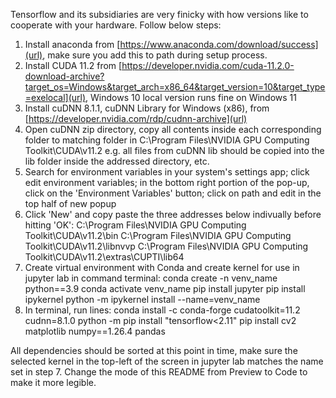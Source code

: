 Tensorflow and its subsidiaries are very finicky with how versions like to cooperate with your hardware.
Follow below steps:

1. Install anaconda from [https://www.anaconda.com/download/success](url), make sure you add this to path during setup process.
2. Install CUDA 11.2 from [https://developer.nvidia.com/cuda-11.2.0-download-archive?target_os=Windows&target_arch=x86_64&target_version=10&target_type=exelocal](url), Windows 10 local version runs fine on Windows 11
3. Install cuDNN 8.1.1, cuDNN Library for Windows (x86), from [https://developer.nvidia.com/rdp/cudnn-archive](url)
4. Open cuDNN zip directory, copy all contents inside each corresponding folder to matching folder in C:\Program Files\NVIDIA GPU Computing Toolkit\CUDA\v11.2
   e.g. all files from cuDNN lib should be copied into the lib folder inside the addressed directory, etc.
5. Search for environment variables in your system's settings app; click edit environment variables; in the bottom right portion of the pop-up, click on the 'Environment Variables' button; click on path and edit in the top half of new popup
6. Click 'New' and copy paste the three addresses below indivually before hitting 'OK':
   C:\Program Files\NVIDIA GPU Computing Toolkit\CUDA\v11.2\bin
   C:\Program Files\NVIDIA GPU Computing Toolkit\CUDA\v11.2\libnvvp
   C:\Program Files\NVIDIA GPU Computing Toolkit\CUDA\v11.2\extras\CUPTI\lib64
7. Create virtual environment with Conda and create kernel for use in jupyter lab in command terminal:
   conda create -n venv_name python==3.9
   conda activate venv_name
   pip install jupyter
   pip install ipykernel
   python -m ipykernel install --name=venv_name
8. In terminal, run lines:
   conda install -c conda-forge cudatoolkit=11.2 cudnn=8.1.0
   python -m pip install "tensorflow<2.11"
   pip install cv2 matplotlib numpy==1.26.4 pandas

All dependencies should be sorted at this point in time, make sure the selected kernel in the top-left of the screen in jupyter lab matches the name set in step 7.
Change the mode of this README from Preview to Code to make it more legible.

